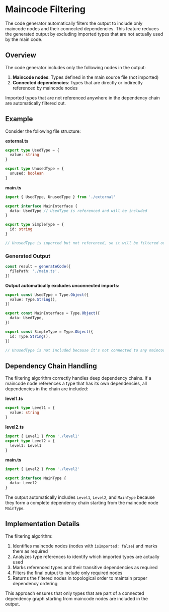 # Maincode Filtering

The code generator automatically filters the output to include only maincode nodes and their connected dependencies. This feature reduces the generated output by excluding imported types that are not actually used by the main code.

## Overview

The code generator includes only the following nodes in the output:

1. **Maincode nodes**: Types defined in the main source file (not imported)
2. **Connected dependencies**: Types that are directly or indirectly referenced by maincode nodes

Imported types that are not referenced anywhere in the dependency chain are automatically filtered out.

## Example

Consider the following file structure:

**external.ts**

```typescript
export type UsedType = {
  value: string
}

export type UnusedType = {
  unused: boolean
}
```

**main.ts**

```typescript
import { UsedType, UnusedType } from './external'

export interface MainInterface {
  data: UsedType // UsedType is referenced and will be included
}

export type SimpleType = {
  id: string
}

// UnusedType is imported but not referenced, so it will be filtered out
```

### Generated Output

```typescript
const result = generateCode({
  filePath: './main.ts',
})
```

**Output automatically excludes unconnected imports:**

```typescript
export const UsedType = Type.Object({
  value: Type.String(),
})

export const MainInterface = Type.Object({
  data: UsedType,
})

export const SimpleType = Type.Object({
  id: Type.String(),
})

// UnusedType is not included because it's not connected to any maincode node
```

## Dependency Chain Handling

The filtering algorithm correctly handles deep dependency chains. If a maincode node references a type that has its own dependencies, all dependencies in the chain are included:

**level1.ts**

```typescript
export type Level1 = {
  value: string
}
```

**level2.ts**

```typescript
import { Level1 } from './level1'
export type Level2 = {
  level1: Level1
}
```

**main.ts**

```typescript
import { Level2 } from './level2'

export interface MainType {
  data: Level2
}
```

The output automatically includes `Level1`, `Level2`, and `MainType` because they form a complete dependency chain starting from the maincode node `MainType`.

## Implementation Details

The filtering algorithm:

1. Identifies maincode nodes (nodes with `isImported: false`) and marks them as required
2. Analyzes type references to identify which imported types are actually used
3. Marks referenced types and their transitive dependencies as required
4. Filters the final output to include only required nodes
5. Returns the filtered nodes in topological order to maintain proper dependency ordering

This approach ensures that only types that are part of a connected dependency graph starting from maincode nodes are included in the output.
